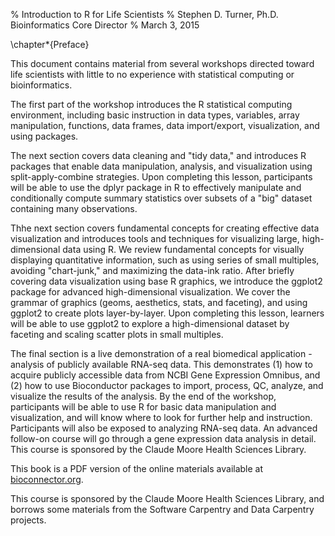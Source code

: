 % Introduction to R for Life Scientists
% Stephen D. Turner, Ph.D.  
  Bioinformatics Core Director
% March 3, 2015

\chapter*{Preface}

This document contains material from several workshops directed toward life scientists with little to no experience with statistical computing or bioinformatics.

The first part of the workshop introduces the R statistical computing environment, including basic instruction in data types, variables, array manipulation, functions, data frames, data import/export, visualization, and using packages.

The next section covers data cleaning and "tidy data," and introduces R packages that enable data manipulation, analysis, and visualization using split-apply-combine strategies. Upon completing this lesson, participants will be able to use the dplyr package in R to effectively manipulate and conditionally compute summary statistics over subsets of a "big" dataset containing many observations.

Thhe next section covers fundamental concepts for creating effective data visualization and introduces tools and techniques for visualizing large, high-dimensional data using R. We review fundamental concepts for visually displaying quantitative information, such as using series of small multiples, avoiding "chart-junk," and maximizing the data-ink ratio. After briefly covering data visualization using base R graphics, we introduce the ggplot2 package for advanced high-dimensional visualization. We cover the grammar of graphics (geoms, aesthetics, stats, and faceting), and using ggplot2 to create plots layer-by-layer. Upon completing this lesson, learners will be able to use ggplot2 to explore a high-dimensional dataset by faceting and scaling scatter plots in small multiples.

The final section is a live demonstration of a real biomedical application - analysis of publicly available RNA-seq data. This demonstrates (1) how to acquire publicly accessible data from NCBI Gene Expression Omnibus, and (2) how to use Bioconductor packages to import, process, QC, analyze, and visualize the results of the analysis. By the end of the workshop, participants will be able to use R for basic data manipulation and visualization, and will know where to look for further help and instruction. Participants will also be exposed to analyzing RNA-seq data. An advanced follow-on course will go through a gene expression data analysis in detail. This course is sponsored by the Claude Moore Health Sciences Library.

This book is a PDF version of the online materials available at [bioconnector.org](http://bioconnector.org/workshops/).

This course is sponsored by the Claude Moore Health Sciences Library, and borrows some materials from the Software Carpentry and Data Carpentry projects.
